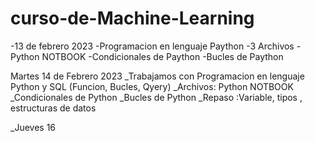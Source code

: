 # curso-de-Machine-Learning
-13 de febrero 2023
-Programacion en lenguaje Paython 
-3 Archivos 
 -Python NOTBOOK
 -Condicionales de Paython
 -Bucles de Paython
 
 
Martes 14 de Febrero 2023
_Trabajamos con Programacion en lenguaje Python y SQL (Funcion, Bucles, Qyery)
_Archivos: Python NOTBOOK
_Condicionales de Python 
_Bucles de Python
_Repaso :Variable, tipos , estructuras de datos

_Jueves 16 
